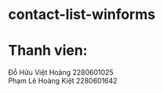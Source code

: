 # contact-list-winforms
# Thanh vien:
  Đỗ Hữu Việt Hoàng 2280601025<br>
  Phạm Lê Hoàng Kiệt 2280601642
